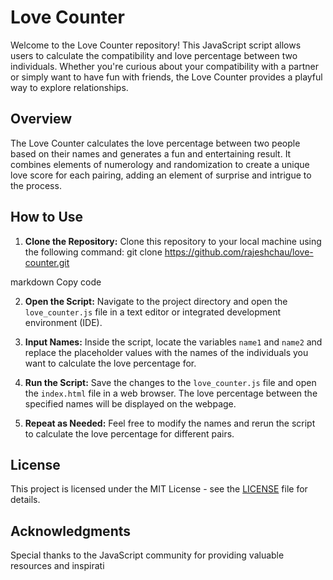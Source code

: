 # Love Counter

Welcome to the Love Counter repository! This JavaScript script allows users to calculate the compatibility and love percentage between two individuals. Whether you're curious about your compatibility with a partner or simply want to have fun with friends, the Love Counter provides a playful way to explore relationships.

## Overview

The Love Counter calculates the love percentage between two people based on their names and generates a fun and entertaining result. It combines elements of numerology and randomization to create a unique love score for each pairing, adding an element of surprise and intrigue to the process.

## How to Use

1. **Clone the Repository:** Clone this repository to your local machine using the following command:
git clone https://github.com/rajeshchau/love-counter.git

markdown
Copy code

2. **Open the Script:** Navigate to the project directory and open the `love_counter.js` file in a text editor or integrated development environment (IDE).

3. **Input Names:** Inside the script, locate the variables `name1` and `name2` and replace the placeholder values with the names of the individuals you want to calculate the love percentage for.

4. **Run the Script:** Save the changes to the `love_counter.js` file and open the `index.html` file in a web browser. The love percentage between the specified names will be displayed on the webpage.

5. **Repeat as Needed:** Feel free to modify the names and rerun the script to calculate the love percentage for different pairs.

## License

This project is licensed under the MIT License - see the [LICENSE](LICENSE) file for details.

## Acknowledgments

Special thanks to the JavaScript community for providing valuable resources and inspirati
